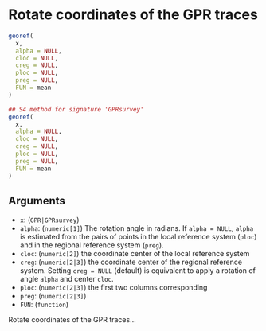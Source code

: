 # Rotate coordinates of the GPR traces

```r
georef(
  x,
  alpha = NULL,
  cloc = NULL,
  creg = NULL,
  ploc = NULL,
  preg = NULL,
  FUN = mean
)

## S4 method for signature 'GPRsurvey'
georef(
  x,
  alpha = NULL,
  cloc = NULL,
  creg = NULL,
  ploc = NULL,
  preg = NULL,
  FUN = mean
)
```

## Arguments

- `x`: (`GPR|GPRsurvey`)
- `alpha`: (`numeric[1]`) The rotation angle in radians. If `alpha = NULL`, `alpha` is estimated from the pairs of points in the local reference system (`ploc`) and in the regional reference system (`preg`).
- `cloc`: (`numeric[2]`) the coordinate center of the local reference system
- `creg`: (`numeric[2|3]`) the coordinate center of the regional reference system. Setting `creg = NULL` (default) is equivalent to apply a rotation of angle `alpha` and center `cloc`.
- `ploc`: (`numeric[2|3]`) the first two columns corresponding
- `preg`: (`numeric[2|3]`)
- `FUN`: (`function`)

Rotate coordinates of the GPR traces...